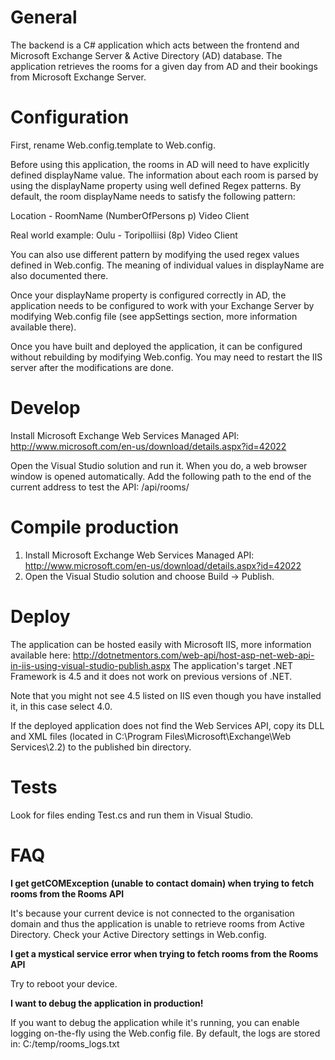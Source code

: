 # General

The backend is a C# application which acts between the frontend and Microsoft Exchange Server & Active Directory (AD) database. The application retrieves the rooms for a given day from AD and their bookings from Microsoft Exchange Server.

# Configuration

First, rename Web.config.template to Web.config.

Before using this application, the rooms in AD will need to have explicitly defined displayName value. The information about each room is parsed by using the displayName property using well defined Regex patterns. By default, the room displayName needs to satisfy the following pattern:

Location - RoomName (NumberOfPersons p) Video Client

Real world example: Oulu - Toripolliisi (8p) Video Client

You can also use different pattern by modifying the used regex values defined in Web.config. The meaning of individual values in displayName are also documented there.

Once your displayName property is configured correctly in AD, the application needs to be configured to work with your Exchange Server by modifying Web.config file (see appSettings section, more information available there).

Once you have built and deployed the application, it can be configured without rebuilding by modifying Web.config. You may need to restart the IIS server after the modifications are done.

# Develop

Install Microsoft Exchange Web Services Managed API: http://www.microsoft.com/en-us/download/details.aspx?id=42022

Open the Visual Studio solution and run it. When you do, a web browser window is opened automatically. Add the following path to the end of the current address to test the API: /api/rooms/

# Compile production

1. Install Microsoft Exchange Web Services Managed API: http://www.microsoft.com/en-us/download/details.aspx?id=42022
2. Open the Visual Studio solution and choose Build -> Publish.

# Deploy

The application can be hosted easily with Microsoft IIS, more information available here:
http://dotnetmentors.com/web-api/host-asp-net-web-api-in-iis-using-visual-studio-publish.aspx
The application's target .NET Framework is 4.5 and it does not work on previous versions of .NET.

Note that you might not see 4.5 listed on IIS even though you have installed it, in this case select 4.0.

If the deployed application does not find the Web Services API, copy its DLL and XML files (located in C:\Program Files\Microsoft\Exchange\Web Services\2.2) to the published bin directory.

# Tests

Look for files ending Test.cs and run them in Visual Studio.

# FAQ

**I get getCOMException (unable to contact domain) when trying to fetch rooms from the Rooms API**

It's because your current device is not connected to the organisation domain and thus the application is unable to retrieve rooms from Active Directory. Check your Active Directory settings in Web.config.

**I get a mystical service error when trying to fetch rooms from the Rooms API**

Try to reboot your device.

**I want to debug the application in production!**

If you want to debug the application while it's running, you can enable logging on-the-fly using the Web.config file. By default, the logs are stored in: C:/temp/rooms_logs.txt
